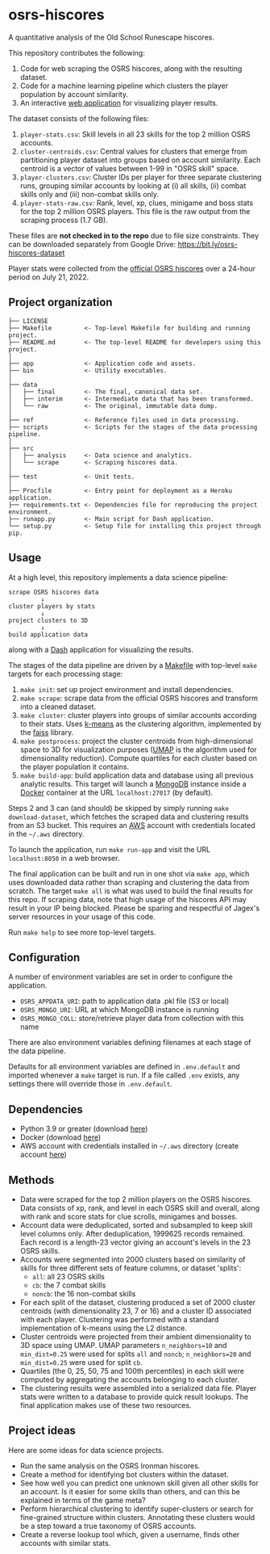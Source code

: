 osrs-hiscores
=============

A quantitative analysis of the Old School Runescape hiscores.

This repository contributes the following:

1. Code for web scraping the OSRS hiscores, along with the resulting dataset.
2. Code for a machine learning pipeline which clusters the player population by account similarity.
3. An interactive [web application](https://www.osrs-hiscores-explorer.com) for visualizing player results.

The dataset consists of the following files:

1. `player-stats.csv`: Skill levels in all 23 skills for the top 2 million OSRS accounts.
2. `cluster-centroids.csv`: Central values for clusters that emerge from partitioning player dataset into groups based on account similarity. Each centroid is a vector of values between 1-99 in "OSRS skill" space.
3. `player-clusters.csv`: Cluster IDs per player for three separate clustering runs, grouping similar accounts by looking at (i) all skills, (ii) combat skills only and (iii) non-combat skills only.
4. `player-stats-raw.csv`: Rank, level, xp, clues, minigame and boss stats for the top 2 million OSRS players. This file is the raw output from the scraping process (1.7 GB).

These files are **not checked in to the repo** due to file size constraints. They can be downloaded separately from Google Drive: <https://bit.ly/osrs-hiscores-dataset>

Player stats were collected from the [official OSRS hiscores](https://secure.runescape.com/m=hiscore_oldschool/overall) over a 24-hour period on July 21, 2022.

Project organization
--------------------

    ├── LICENSE
    ├── Makefile         <- Top-level Makefile for building and running project.
    ├── README.md        <- The top-level README for developers using this project.
    │
    ├── app              <- Application code and assets.
    ├── bin              <- Utility executables.
    │
    ├── data
    │   ├── final        <- The final, canonical data set.
    │   ├── interim      <- Intermediate data that has been transformed.
    │   └── raw          <- The original, immutable data dump.
    │
    ├── ref              <- Reference files used in data processing.
    ├── scripts          <- Scripts for the stages of the data processing pipeline.
    │
    ├── src
    │   ├── analysis     <- Data science and analytics.
    │   └── scrape       <- Scraping hiscores data.
    │
    ├── test             <- Unit tests.
    │
    ├── Procfile         <- Entry point for deployment as a Heroku application.
    ├── requirements.txt <- Dependencies file for reproducing the project environment.
    ├── runapp.py        <- Main script for Dash application.
    └── setup.py         <- Setup file for installing this project through pip.

Usage
-----

At a high level, this repository implements a data science pipeline:

```
scrape OSRS hiscores data
         ↓
cluster players by stats
         ↓
project clusters to 3D
         ↓
build application data
```

along with a [Dash](https://plotly.com/dash/) application for visualizing the results.

The stages of the data pipeline are driven by a [Makefile](https://opensource.com/article/18/8/what-how-makefile) with top-level `make` targets for each processing stage:

1. `make init`: set up project environment and install dependencies.
2. `make scrape`: scrape data from the official OSRS hiscores and transform into a cleaned dataset.
3. `make cluster`: cluster players into groups of similar accounts according to their stats. Uses [k-means](https://en.wikipedia.org/wiki/K-means_clustering) as the clustering algorithm, implemented by the [faiss](https://github.com/facebookresearch/faiss) library.
4. `make postprocess`: project the cluster centroids from high-dimensional space to 3D for visualization purposes ([UMAP](https://umap-learn.readthedocs.io/en/latest/index.html#) is the algorithm used for dimensionality reduction). Compute quartiles for each cluster based on the player population it contains.
5. `make build-app`: build application data and database using all previous analytic results. This target will launch a [MongoDB](https://www.mongodb.com/) instance inside a [Docker](https://www.docker.com/) container at the URL `localhost:27017` (by default).

Steps 2 and 3 can (and should) be skipped by simply running `make download-dataset`, which fetches the scraped data and clustering results from an S3 bucket. This requires an [AWS](https://aws.amazon.com/) account with credentials located in the `~/.aws` directory.

To launch the application, run `make run-app` and visit the URL `localhost:8050` in a web browser.

The final application can be built and run in one shot via `make app`, which uses downloaded data rather than scraping and clustering the data from scratch. The target `make all` is what was used to build the final results for this repo. If scraping data, note that high usage of the hiscores API may result in your IP being blocked. Please be sparing and respectful of Jagex's server resources in your usage of this code.

Run `make help` to see more top-level targets.

Configuration
-------------

A number of environment variables are set in order to configure the application.

* `OSRS_APPDATA_URI`: path to application data .pkl file (S3 or local)
* `OSRS_MONGO_URI`: URL at which MongoDB instance is running
* `OSRS_MONGO_COLL`: store/retrieve player data from collection with this name

There are also environment variables defining filenames at each stage of the data pipeline.

Defaults for all environment variables are defined in `.env.default` and imported whenever a `make` target is run. If a file called `.env` exists, any settings there will override those in `.env.default`.

Dependencies
------------

* Python 3.9 or greater (download [here](https://www.python.org/downloads/))
* Docker (download [here](https://docs.docker.com/get-docker/))
* AWS account with credentials installed in `~/.aws` directory (create account [here](https://aws.amazon.com/free))

Methods
-------

* Data were scraped for the top 2 million players on the OSRS hiscores. Data consists of xp, rank, and level in each OSRS skill and overall, along with rank and score stats for clue scrolls, minigames and bosses.
* Account data were deduplicated, sorted and subsampled to keep skill level columns only. After deduplication, 1999625 records remained. Each record is a length-23 vector giving an account's levels in the 23 OSRS skills.
* Accounts were segmented into 2000 clusters based on similarity of skills for three different sets of feature columns, or dataset 'splits':
  * `all`: all 23 OSRS skills
  * `cb`: the 7 combat skills
  * `noncb`: the 16 non-combat skills
* For each split of the dataset, clustering produced a set of 2000 cluster centroids (with dimensionality 23, 7 or 16) and a cluster ID associated with each player. Clustering was performed with a standard implementation of k-means using the L2 distance.
* Cluster centroids were projected from their ambient dimensionality to 3D space using UMAP. UMAP parameters `n_neighbors=10` and `min_dist=0.25` were used for splits `all` and `noncb`; `n_neighbors=20` and `min_dist=0.25` were used for split `cb`.
* Quartiles (the 0, 25, 50, 75 and 100th percentiles) in each skill were computed by aggregating the accounts belonging to each cluster.
* The clustering results were assembled into a serialized data file. Player stats were written to a database to provide quick result lookups. The final application makes use of these two resources.

Project ideas
-------------

Here are some ideas for data science projects.

* Run the same analysis on the OSRS Ironman hiscores.
* Create a method for identifying bot clusters within the dataset.
* See how well you can predict one unknown skill given all other skills for an account. Is it easier for some skills than others, and can this be explained in terms of the game meta?
* Perform hierarchical clustering to identify super-clusters or search for fine-grained structure within clusters. Annotating these clusters would be a step toward a true taxonomy of OSRS accounts.
* Create a reverse lookup tool which, given a username, finds other accounts with similar stats.
